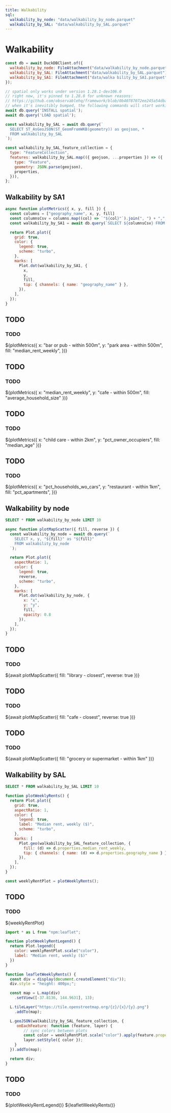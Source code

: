 ```yaml
---
title: Walkability
sql:
  walkability_by_node: "data/walkability_by_node.parquet"
  walkability_by_SAL: "data/walkability_by_SAL.parquet"
---
```


# Walkability

```js
const db = await DuckDBClient.of({
  walkability_by_node: FileAttachment("data/walkability_by_node.parquet"),
  walkability_by_SAL: FileAttachment("data/walkability_by_SAL.parquet"),
  walkability_by_SA1: FileAttachment("data/walka bility_by_SA1.parquet")
});
```

```js
// spatial only works under version 1.28.1-dev106.0
// right now, it's pinned to 1.28.0 for unknown reasons:
// https://github.com/observablehq/framework/blob/0b40787072ee245a54dbafc9a0d24d9a97ae2c17/src/javascript/imports.ts#L346
// when it's inevitibly bumped, the following commands will start working
await db.query('INSTALL spatial');
await db.query('LOAD spatial');

const walkability_by_SAL = await db.query(`
  SELECT ST_AsGeoJSON(ST_GeomFromWKB(geometry)) as geojson, *
  FROM walkability_by_SAL
`);

const walkability_by_SAL_feature_collection = {
  type: "FeatureCollection",
  features: walkability_by_SAL.map(({ geojson, ...properties }) => ({
    type: "Feature",
    geometry: JSON.parse(geojson),
    properties,
  })),
};
```

## Walkability by SA1

```js
async function plotMetrics({ x, y, fill }) {
  const columns = ["geography_name", x, y, fill]
  const columnsCsv = columns.map((col) => `"${col}"`).join(", ") + ",";
  const walkability_by_SA1 = await db.query(`SELECT ${columnsCsv} FROM walkability_by_SA1`);

  return Plot.plot({
    grid: true,
    color: {
      legend: true,
      scheme: "turbo",
    },
    marks: [
      Plot.dot(walkability_by_SA1, {
        x,
        y,
        fill,
        tip: { channels: { name: "geography_name" } },
      }),
    ],
  });
}
```

<div class="card" style="max-width: 640px;">
<h2>TODO</h2>
<h3>TODO</h3>
${plotMetrics({
  x: "bar or pub - within 500m",
  y: "park area - within 500m",
  fill: "median_rent_weekly",
})}
</div>

<div class="card" style="max-width: 640px;">
<h2>TODO</h2>
<h3>TODO</h3>
${plotMetrics({
  x: "median_rent_weekly",
  y: "cafe - within 500m",
  fill: "average_household_size"
})}
</div>

<div class="card" style="max-width: 640px;">
<h2>TODO</h2>
<h3>TODO</h3>
${plotMetrics({
  x: "child care - within 2km",
  y: "pct_owner_occupiers",
  fill: "median_age" })}
</div>

<div class="card" style="max-width: 640px;">
<h2>TODO</h2>
<h3>TODO</h3>
${plotMetrics({
  x: "pct_households_wo_cars",
  y: "restaurant - within 1km",
  fill: "pct_apartments",
})}
</div>


## Walkability by node

```sql
SELECT * FROM walkability_by_node LIMIT 10
```

```js
async function plotMapScatter({ fill, reverse }) {
  const walkability_by_node = await db.query(`
    SELECT x, y, "${fill}" as "${fill}"
    FROM walkability_by_node
  `);

  return Plot.plot({
    aspectRatio: 1,
    color: {
      legend: true,
      reverse,
      scheme: "turbo",
    },
    marks: [
      Plot.dot(walkability_by_node, { 
        x: "x", 
        y: "y", 
        fill, 
        opacity: 0.8
      }),
    ],
  });
}
```

<div class="card" style="max-width: 640px;">
<h2>TODO</h2>
<h3>TODO</h3>
${await plotMapScatter({
  fill: "library - closest",
  reverse: true
})}
</div>

<div class="card" style="max-width: 640px;">
<h2>TODO</h2>
<h3>TODO</h3>
${await plotMapScatter({
  fill: "cafe - closest",
  reverse: true
})}
</div>

<div class="card" style="max-width: 640px;">
<h2>TODO</h2>
<h3>TODO</h3>
${await plotMapScatter({
  fill: "grocery or supermarket - within 1km"
})}
</div>

## Walkability by SAL

```sql
SELECT * FROM walkability_by_SAL LIMIT 10
```

```js
function plotWeeklyRents() {
  return Plot.plot({
    grid: true,
    aspectRatio: 1,
    color: {
      legend: true,
      label: "Median rent, weekly ($)",
      scheme: "turbo",
    },
    marks: [
      Plot.geo(walkability_by_SAL_feature_collection, {
        fill: (d) => d.properties.median_rent_weekly,
        tip: { channels: { name: (d) => d.properties.geography_name } },
      }),
    ],
  });
}

const weeklyRentPlot = plotWeeklyRents();
```

<div class="card" style="max-width: 640px;">
<h2>TODO</h2>
<h3>TODO</h3>
${weeklyRentPlot}
</div>


```js
import * as L from "npm:leaflet";

function plotWeeklyRentLegend() {
  return Plot.legend({
    color: weeklyRentPlot.scale("color"),
    label: "Median rent, weekly ($)"
  })
}

function leafletWeeklyRents() {
  const div = display(document.createElement("div"));
  div.style = "height: 400px;";

  const map = L.map(div)
    .setView([-37.8136, 144.9631], 13);

  L.tileLayer("https://tile.openstreetmap.org/{z}/{x}/{y}.png")
    .addTo(map);

  L.geoJSON(walkability_by_SAL_feature_collection, {
     onEachFeature: function (feature, layer) {
        // sync colors between plots
        const color = weeklyRentPlot.scale("color").apply(feature.properties.median_rent_weekly);
        layer.setStyle({ color }); 
    }
  }).addTo(map);

  return div;
}
```

<div class="card" style="max-width: 640px;">
<h2>TODO</h2>
<h3>TODO</h3>
${plotWeeklyRentLegend()}
${leafletWeeklyRents()}
</div>

